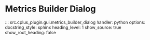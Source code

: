 # Metrics Builder Dialog

::: src.cplus_plugin.gui.metrics_builder_dialog
    handler: python
    options:
        docstring_style: sphinx
        heading_level: 1
        show_source: true
        show_root_heading: false